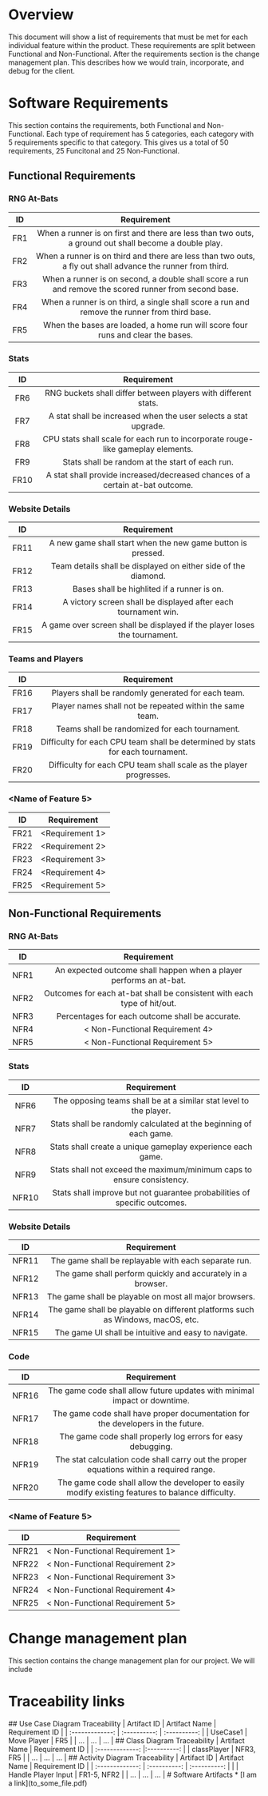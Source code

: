 # Overview
This document will show a list of requirements that must be met for each individual feature within the product. These requirements are split between Functional and Non-Functional. After the requirements section is the change management plan. This describes how we would train, incorporate, and debug for the client.
# Software Requirements
This section contains the requirements, both Functional and Non-Functional. Each type of requirement has 5 categories, each category with 5 requirements specific to that category. This gives us a total of 50 requirements, 25 Funcitonal and 25 Non-Functional.
## Functional Requirements
### RNG At-Bats
| ID | Requirement |
| :-------------: | :----------: |
| FR1 | When a runner is on first and there are less than two outs, a ground out shall become a double play. |
| FR2 | When a runner is on third and there are less than two outs, a fly out shall advance the runner from third. |
| FR3 | When a runner is on second, a double shall score a run and remove the scored runner from second base. |
| FR4 | When a runner is on third, a single shall score a run and remove the runner from third base. |
| FR5 | When the bases are loaded, a home run will score four runs and clear the bases. |
### Stats
| ID | Requirement |
| :-------------: | :----------: |
| FR6 | RNG buckets shall differ between players with different stats. |
| FR7 | A stat shall be increased when the user selects a stat upgrade. |
| FR8 | CPU stats shall scale for each run to incorporate rouge-like gameplay elements. |
| FR9 | Stats shall be random at the start of each run. |
| FR10 | A stat shall provide increased/decreased chances of a certain at-bat outcome. |
### Website Details
| ID | Requirement |
| :-------------: | :----------: |
| FR11 | A new game shall start when the new game button is pressed. |
| FR12 | Team details shall be displayed on either side of the diamond. |
| FR13 | Bases shall be highlited if a runner is on. |
| FR14 | A victory screen shall be displayed after each tournament win. |
| FR15 | A game over screen shall be displayed if the player loses the tournament. |
### Teams and Players
| ID | Requirement |
| :-------------: | :----------: |
| FR16 | Players shall be randomly generated for each team. |
| FR17 | Player names shall not be repeated within the same team. |
| FR18 | Teams shall be randomized for each tournament. |
| FR19 | Difficulty for each CPU team shall be determined by stats for each tournament. |
| FR20 | Difficulty for each CPU team shall scale as the player progresses. |
### <Name of Feature 5>
| ID | Requirement |
| :-------------: | :----------: |
| FR21 | <Requirement 1> |
| FR22 | <Requirement 2> |
| FR23 | <Requirement 3> |
| FR24 | <Requirement 4> |
| FR25 | <Requirement 5> |
## Non-Functional Requirements
### RNG At-Bats
| ID | Requirement |
| :-------------: | :----------: |
| NFR1 | An expected outcome shall happen when a player performs an at-bat. |
| NFR2 | Outcomes for each at-bat shall be consistent with each type of hit/out. |
| NFR3 | Percentages for each outcome shall be accurate. |
| NFR4 | < Non-Functional Requirement 4> |
| NFR5 | < Non-Functional Requirement 5> |
### Stats
| ID | Requirement |
| :-------------: | :----------: |
| NFR6 | The opposing teams shall be at a similar stat level to the player. |
| NFR7 | Stats shall be randomly calculated at the beginning of each game. |
| NFR8 | Stats shall create a unique gameplay experience each game. |
| NFR9 | Stats shall not exceed the maximum/minimum caps to ensure consistency. |
| NFR10 | Stats shall improve but not guarantee probabilities of specific outcomes. |
### Website Details
| ID | Requirement |
| :-------------: | :----------: |
| NFR11 | The game shall be replayable with each separate run. |
| NFR12 | The game shall perform quickly and accurately in a browser. |
| NFR13 | The game shall be playable on most all major browsers. |
| NFR14 | The game shall be playable on different platforms such as Windows, macOS, etc. |
| NFR15 | The game UI shall be intuitive and easy to navigate. |
### Code
| ID | Requirement |
| :-------------: | :----------: |
| NFR16 | The game code shall allow future updates with minimal impact or downtime. |
| NFR17 | The game code shall have proper documentation for the developers in the future. |
| NFR18 | The game code shall properly log errors for easy debugging. |
| NFR19 | The stat calculation code shall carry out the proper equations within a required range. |
| NFR20 | The game code shall allow the developer to easily modify existing features to balance difficulty. |
### <Name of Feature 5>
| ID | Requirement |
| :-------------: | :----------: |
| NFR21 | < Non-Functional Requirement 1> |
| NFR22 | < Non-Functional Requirement 2> |
| NFR23 | < Non-Functional Requirement 3> |
| NFR24 | < Non-Functional Requirement 4> |
| NFR25 | < Non-Functional Requirement 5> |
# Change management plan
This section contains the change management plan for our project. We will include 
# Traceability links
<Description of this section>
## Use Case Diagram Traceability
| Artifact ID | Artifact Name | Requirement ID |
| :-------------: | :----------: | :----------: |
| UseCase1 | Move Player | FR5 |
| … | … | … |
## Class Diagram Traceability
| Artifact Name | Requirement ID |
| :-------------: |:----------: |
| classPlayer | NFR3, FR5 |
| … | … | … |
## Activity Diagram Traceability
<In this case, it makes more sense (I think, feel free to disagree) to link
to the file and to those requirements impacted>
| Artifact ID | Artifact Name | Requirement ID |
| :-------------: | :----------: | :----------: |
| <filename> | Handle Player Input | FR1-5, NFR2 |
| … | … | … |
# Software Artifacts
<Describe the purpose of this section>
* [I am a link](to_some_file.pdf)

